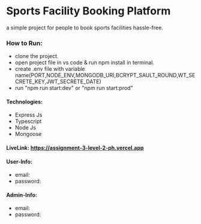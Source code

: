 # Sports Facility Booking Platform

a simple project for people to book sports facilities hassle-free.


### How to Run:
* clone the project.
* open project file in vs code & run npm install in terminal.
* create .env file with variable name(PORT,NODE_ENV,MONGODB_URI,BCRYPT_SAULT_ROUND,WT_SECRETE_KEY,JWT_SECRETE_DATE)
* run "npm run start:dev" or "npm run start:prod"

#### Technologies:
* Express Js
* Typescript
* Node Js
* Mongoose

#### LiveLink: https://assignment-3-level-2-ph.vercel.app

#### User-Info:
* email:
* password:
#### Admin-Info:
* email:
* password:
